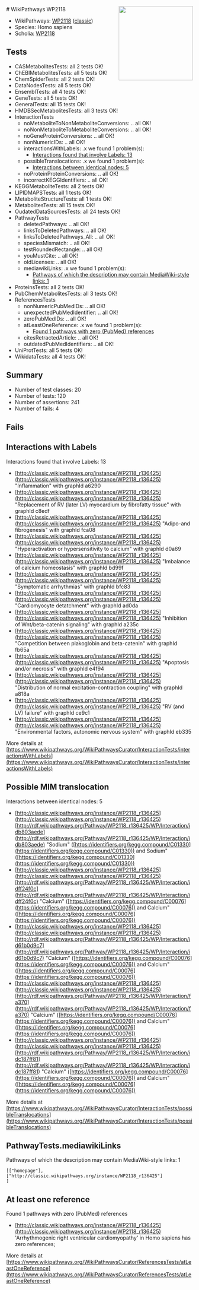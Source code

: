 <img style="float: right; width: 200px" src="https://upload.wikimedia.org/wikipedia/commons/thumb/8/83/Wplogo_with_text_500.png/640px-Wplogo_with_text_500.png" />
# WikiPathways WP2118

* WikiPathways: [WP2118](https://wikipathways.org/pathways/WP2118) ([classic](https://classic.wikipathways.org/instance/WP2118))
* Species: Homo sapiens
* Scholia: [WP2118](https://scholia.toolforge.org/wikipathways/WP2118)
## Tests
* CASMetabolitesTests: all 2 tests OK!
* ChEBIMetabolitesTests: all 5 tests OK!
* ChemSpiderTests: all 2 tests OK!
* DataNodesTests: all 5 tests OK!
* EnsemblTests: all 4 tests OK!
* GeneTests: all 5 tests OK!
* GeneralTests: all 15 tests OK!
* HMDBSecMetabolitesTests: all 3 tests OK!
* InteractionTests
    * noMetaboliteToNonMetaboliteConversions: .. all OK!
    * noNonMetaboliteToMetaboliteConversions: .. all OK!
    * noGeneProteinConversions: .. all OK!
    * nonNumericIDs: .. all OK!
    * interactionsWithLabels: .x we found 1 problem(s):
        * [Interactions found that involve Labels: 13](#fe97a8bb)
    * possibleTranslocations: .x we found 1 problem(s):
        * [Interactions between identical nodes: 5](#1c11820a)
    * noProteinProteinConversions: .. all OK!
    * incorrectKEGGIdentifiers: .. all OK!
* KEGGMetaboliteTests: all 2 tests OK!
* LIPIDMAPSTests: all 1 tests OK!
* MetaboliteStructureTests: all 1 tests OK!
* MetabolitesTests: all 15 tests OK!
* OudatedDataSourcesTests: all 24 tests OK!
* PathwayTests
    * deletedPathways: .. all OK!
    * linksToDeletedPathways: .. all OK!
    * linksToDeletedPathways_All: .. all OK!
    * speciesMismatch: .. all OK!
    * testRoundedRectangle: .. all OK!
    * youMustCite: .. all OK!
    * oldLicenses: .. all OK!
    * mediawikiLinks: .x we found 1 problem(s):
        * [Pathways of which the description may contain MediaWiki-style links: 1](#da69cf45)
* ProteinsTests: all 2 tests OK!
* PubChemMetabolitesTests: all 3 tests OK!
* ReferencesTests
    * nonNumericPubMedIDs: .. all OK!
    * unexpectedPubMedIdentifier: .. all OK!
    * zeroPubMedIDs: .. all OK!
    * atLeastOneReference: .x we found 1 problem(s):
        * [Found 1 pathways with zero (PubMed) references](#d0a459f0)
    * citesRetractedArticle: .. all OK!
    * outdatedPubMedIdentifiers: .. all OK!
* UniProtTests: all 5 tests OK!
* WikidataTests: all 4 tests OK!


## Summary

* Number of test classes: 20
* Number of tests: 120
* Number of assertions: 241
* Number of fails: 4

## Fails

<a name="fe97a8bb" />

## Interactions with Labels

Interactions found that involve Labels: 13

* [http://classic.wikipathways.org/instance/WP2118_r136425](http://classic.wikipathways.org/instance/WP2118_r136425) "Inflammation" with graphId a6290
* [http://classic.wikipathways.org/instance/WP2118_r136425](http://classic.wikipathways.org/instance/WP2118_r136425) "Replacement of
RV (later LV) myocardium
by fibrofatty tissue" with graphId c8edf
* [http://classic.wikipathways.org/instance/WP2118_r136425](http://classic.wikipathways.org/instance/WP2118_r136425) "Adipo-and
fibrogenesis" with graphId fca08
* [http://classic.wikipathways.org/instance/WP2118_r136425](http://classic.wikipathways.org/instance/WP2118_r136425) "Hyperactivation or
hypersensitivity to calcium" with graphId d0a69
* [http://classic.wikipathways.org/instance/WP2118_r136425](http://classic.wikipathways.org/instance/WP2118_r136425) "Imbalance of calcium
homeostasis" with graphId bd99f
* [http://classic.wikipathways.org/instance/WP2118_r136425](http://classic.wikipathways.org/instance/WP2118_r136425) "Symptomatic
arrhythmias" with graphId bfc83
* [http://classic.wikipathways.org/instance/WP2118_r136425](http://classic.wikipathways.org/instance/WP2118_r136425) "Cardiomyocyte
detatchment" with graphId ad0da
* [http://classic.wikipathways.org/instance/WP2118_r136425](http://classic.wikipathways.org/instance/WP2118_r136425) "Inhibition of Wnt/beta-catenin
signaling" with graphId a235c
* [http://classic.wikipathways.org/instance/WP2118_r136425](http://classic.wikipathways.org/instance/WP2118_r136425) "Competition between
plakoglobin and beta-catenin" with graphId fb65a
* [http://classic.wikipathways.org/instance/WP2118_r136425](http://classic.wikipathways.org/instance/WP2118_r136425) "Apoptosis and/or
necrosis" with graphId e4f94
* [http://classic.wikipathways.org/instance/WP2118_r136425](http://classic.wikipathways.org/instance/WP2118_r136425) "Distribution of normal
excitation-contraction
coupling" with graphId a818a
* [http://classic.wikipathways.org/instance/WP2118_r136425](http://classic.wikipathways.org/instance/WP2118_r136425) "RV (and LV) failure" with graphId ce9c1
* [http://classic.wikipathways.org/instance/WP2118_r136425](http://classic.wikipathways.org/instance/WP2118_r136425) "Environmental factors,
autonomic nervous system" with graphId eb335


More details at [https://www.wikipathways.org/WikiPathwaysCurator/InteractionTests/interactionsWithLabels](https://www.wikipathways.org/WikiPathwaysCurator/InteractionTests/interactionsWithLabels)

<a name="1c11820a" />

## Possible MIM translocation

Interactions between identical nodes: 5

* [http://classic.wikipathways.org/instance/WP2118_r136425](http://classic.wikipathways.org/instance/WP2118_r136425) [http://rdf.wikipathways.org/Pathway/WP2118_r136425/WP/Interaction/idb803aede](http://rdf.wikipathways.org/Pathway/WP2118_r136425/WP/Interaction/idb803aede) "Sodium" ([https://identifiers.org/kegg.compound/C01330](https://identifiers.org/kegg.compound/C01330)) and 
Sodium" ([https://identifiers.org/kegg.compound/C01330](https://identifiers.org/kegg.compound/C01330))
* [http://classic.wikipathways.org/instance/WP2118_r136425](http://classic.wikipathways.org/instance/WP2118_r136425) [http://rdf.wikipathways.org/Pathway/WP2118_r136425/WP/Interaction/idff24f0c](http://rdf.wikipathways.org/Pathway/WP2118_r136425/WP/Interaction/idff24f0c) "Calcium" ([https://identifiers.org/kegg.compound/C00076](https://identifiers.org/kegg.compound/C00076)) and 
Calcium" ([https://identifiers.org/kegg.compound/C00076](https://identifiers.org/kegg.compound/C00076))
* [http://classic.wikipathways.org/instance/WP2118_r136425](http://classic.wikipathways.org/instance/WP2118_r136425) [http://rdf.wikipathways.org/Pathway/WP2118_r136425/WP/Interaction/id61b0d9c7](http://rdf.wikipathways.org/Pathway/WP2118_r136425/WP/Interaction/id61b0d9c7) "Calcium" ([https://identifiers.org/kegg.compound/C00076](https://identifiers.org/kegg.compound/C00076)) and 
Calcium" ([https://identifiers.org/kegg.compound/C00076](https://identifiers.org/kegg.compound/C00076))
* [http://classic.wikipathways.org/instance/WP2118_r136425](http://classic.wikipathways.org/instance/WP2118_r136425) [http://rdf.wikipathways.org/Pathway/WP2118_r136425/WP/Interaction/fa370](http://rdf.wikipathways.org/Pathway/WP2118_r136425/WP/Interaction/fa370) "Calcium" ([https://identifiers.org/kegg.compound/C00076](https://identifiers.org/kegg.compound/C00076)) and 
Calcium" ([https://identifiers.org/kegg.compound/C00076](https://identifiers.org/kegg.compound/C00076))
* [http://classic.wikipathways.org/instance/WP2118_r136425](http://classic.wikipathways.org/instance/WP2118_r136425) [http://rdf.wikipathways.org/Pathway/WP2118_r136425/WP/Interaction/idc187ff81](http://rdf.wikipathways.org/Pathway/WP2118_r136425/WP/Interaction/idc187ff81) "Calcium" ([https://identifiers.org/kegg.compound/C00076](https://identifiers.org/kegg.compound/C00076)) and 
Calcium" ([https://identifiers.org/kegg.compound/C00076](https://identifiers.org/kegg.compound/C00076))


More details at [https://www.wikipathways.org/WikiPathwaysCurator/InteractionTests/possibleTranslocations](https://www.wikipathways.org/WikiPathwaysCurator/InteractionTests/possibleTranslocations)

<a name="da69cf45" />

## PathwayTests.mediawikiLinks

Pathways of which the description may contain MediaWiki-style links: 1
```
[["homepage"],
["http://classic.wikipathways.org/instance/WP2118_r136425"]
]
```

<a name="d0a459f0" />

## At least one reference

Found 1 pathways with zero (PubMed) references

* [http://classic.wikipathways.org/instance/WP2118_r136425](http://classic.wikipathways.org/instance/WP2118_r136425) 'Arrhythmogenic right ventricular cardiomyopathy' in Homo sapiens has zero references; 


More details at [https://www.wikipathways.org/WikiPathwaysCurator/ReferencesTests/atLeastOneReference](https://www.wikipathways.org/WikiPathwaysCurator/ReferencesTests/atLeastOneReference)

